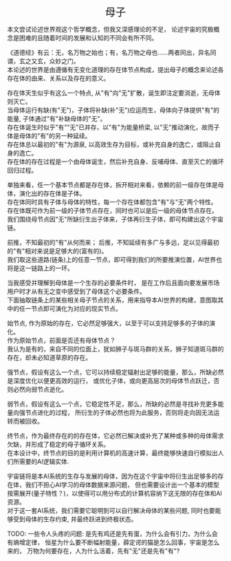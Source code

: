 <center><font size=5>母子</font></center>

本文尝试论述世界观这个哲学概念，但我又深感理论的不足，
论述宇宙的究极概念是困难的且随着时间的发展和认知的不同会有所不同。<br/>

《道德经》有云：无，名万物之始也；有，名万物之母也......两者同出，异名同谓，玄之又玄，众妙之门。<br/>
本论述的世界是由遵循有无变化道理的存在体节点构成，提出母子的概念来论述各存在体的由来、关系以及存在的意义。<br/>

存在体天生似乎有这么一个特点, 从"有"向"无"扩散，诞生即注定要消逝，无母体则灭亡。<br/>
当母体运行有缺(有"无")，子体将补缺(补"无")应运而生，母体向子体提供"有"的能量, 子体通过"有"补缺母体的"无"。<br/>
存在体诞生时似乎"有""无"已并存，以"有"为能量桥梁, 以"无"推动演化，故而子体是母体的"有"的另一种延续。<br/>
存在体总以最初的"有"为源泉, 以高效生存为目标，或补充自身的逸亡，或阻止自身的逸亡。<br/>
存在体的存在过程是一个由母体诞生，然后补充自身、反哺母体、直至灭亡的循环回归过程。<br/>

单独来看，任一个基本节点都是存在体，拆开相对来看，依赖的前一级存在体是母体，演化出的存在体是子体。<br/>
存在体同时具有子体与母体的特性，每一个存在体都包含"有"与"无"两个特性。<br/>
存在体既可作为前一级的子体节点存在，同时也可以是后一级的母体节点存在。<br/>
我们围绕母节点因"无"所缺衍生出子体来，子体再衍生子体，即可构建出这个宇宙链。

前推，不知最初的"有"从何而来； 后推，不知延续有多广与多远，足以见得最初的"有"相对来说是足够大的(富有的)。<br/>
我们取这些道路(链条)上的任意一节点，即可得到我们的所要推演位置，AI世界也将是这一链路上的一环。

当我感受并理解到母体是一个生存的必要条件时，
是在工作后且面向要发展市场用户时才从有无之变中感受到了母体这个必要条件。<br/>
下面抽取链条上的某些相关母子节点的关系，用来指导本AI世界的构建，意图取其中的任一节点即可演化为对应的现实节点。

始节点, 作为原始的存在，它必然足够强大，以至于可以支持足够多的子体的演化。<br/> 
作为原始节点，前面是否还有母体节点？<br/>
我认为是有的，来自不同的位面上，犹如狮子与斑马群的关系，狮子知道斑马群的存在，却未必知道草原的存在。

强节点，假设有这么一个点，它可以持续稳定辐射出足够的能量，那么，所缺必然是深度优化以便更高效的运行，
或优化子体，或向更高层次的母体节点跃迁，否则必然向弱节点逝化。

弱节点，假设有这么一个点，它稳定性不足，那么，所缺的必然是寻找补充更多能量向强节点进化的过程，
所衍生的子体必然也将为此服务，否则将走向因无法运转而被回收。

终节点，作为最终存在的的存在体，它必然已解决或补充了某种或多种的母体需求欠缺，并形成了稳定的母子循环关系。<br/>
在本设计中，终节点的目的是利用计算机的高速计算，最终能够快速自行模拟出人们所需要的AI逻辑实体.

宇宙链将是本AI系统的生存与发展的母体，因为在这个宇宙中将衍生出足够多的存在体，我们不担心AI学习的母体数据来源问题，
但也需要设计出一个基本的模型按需展开(量子特性？)，以使得可以用分布式的计算机容纳下这无限的存在体和AI资源。<br/>
对于这一套AI系统，我们需要它聪明到可以自行解决母体的某些问题, 同时也要能够受到母体的生存约束, 并最终跃进到终极状态。

TODO:
一些令人头疼的问题:
是先有鸡还是先有蛋，为什么会有引力，为什么会有熵增定律，
恒星为什么要不断幅射能量，薛定谔的猫是怎么回事，宇宙是怎么来的，
万物为何要存在，人为什么活着，先有"无"还是先有"有"?

